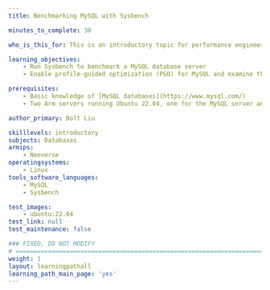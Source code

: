 ```yaml
---
title: Benchmarking MySQL with Sysbench

minutes_to_complete: 30

who_is_this_for: This is an introductory topic for performance engineers who want to benchmark MySQL using Sysbench and optimize performance on Arm Linux systems.

learning_objectives:
    - Run Sysbench to benchmark a MySQL database server
    - Enable profile-guided optimization (PGO) for MySQL and examine the performance improvements

prerequisites:
    - Basic knowledge of [MySQL databases](https://www.mysql.com/)
    - Two Arm servers running Ubuntu 22.04, one for the MySQL server and the other for the Sysbench client

author_primary: Bolt Liu

skilllevels: introductory
subjects: Databases
armips:
    - Neoverse
operatingsystems:
    - Linux
tools_software_languages:
    - MySQL
    - Sysbench

test_images:
    - ubuntu:22.04
test_link: null
test_maintenance: false

### FIXED, DO NOT MODIFY
# ================================================================================
weight: 1
layout: learningpathall
learning_path_main_page: 'yes'
---
```

